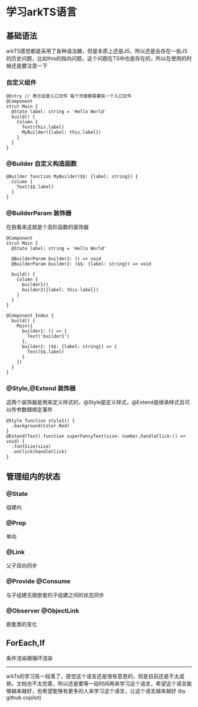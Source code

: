 # 学习arkTS语言

## 基础语法
arkTS感觉都是采用了各种语法糖，但是本质上还是JS，所以还是会存在一些JS的历史问题，比如this的指向问题，这个问题在TS中也是存在的，所以在使用的时候还是要注意一下
### 自定义组件
```
@Entry // 表示这是入口文件 每个页面都需要有一个入口文件
@Component
strut Main {
  @State label: string = 'Hello World'
  build() {
    Column {
      Text(this.label)
      MyBuilder({label: this.label})
    }
  }
}
```

### @Builder 自定义构造函数
```
@Builder function MyBuilder($$: {label: string}) {
  Column {
    Text($$.label)
  }
}

```

### @BuilderParam 装饰器
在我看来这就是个高阶函数的装饰器
```
@Component
strut Main {
  @State label: string = 'Hello World'

  @BuilderParam builder1: () => void
  @BuilderParam builder2: ($$: {label: string}) => void

  build() {
    Column {
      builder1()
      builder2({label: this.label})
    }
  }
}

@Component Index {
  build() {
    Main({
      builder1: () => {
        Text('builder1')
      },
      builder2: ($$: {label: string}) => {
        Text($$.label)
      }
    })
  }
}
```
### @Style,@Extend 装饰器
这两个装饰器是用来定义样式的，@Style是定义样式，@Extend是继承样式且可以传参数跟绑定事件
```
@Style function style1() {
  .background(Color.Red)
}
@Extend(Text) function superFancyText(size: number,handleClick:() => void) {
  .fontSize(size)
  .onClick(handleClick)
}
```

## 管理组内的状态
### @State
组建内
### @Prop
单向
### @Link
父子双向同步
### @Provide @Consume
与子组建无限嵌套的子组建之间的状态同步
### @Observer @ObjectLink
嵌套类的变化

## ForEach,If
条件渲染跟循环渲染

---
arkTs的学习告一段落了，感觉这个语言还是很有意思的，但是目前还是不太成熟，文档也不太完善，所以还是要等一段时间再来学习这个语言，希望这个语言能够越来越好，也希望能够有更多的人来学习这个语言，让这个语言越来越好 (by github copilot)